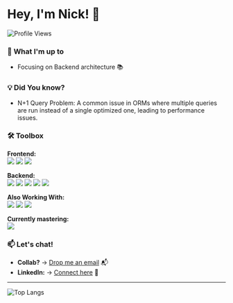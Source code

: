 # Hey, I'm Nick! 👋  
![Profile Views](https://komarev.com/ghpvc/?username=nikos-chatzatoglou&color=blueviolet)  

### 🔭 **What I'm up to**  
- Focusing on Backend architecture 📚

### 💡  **Did You know?**  
- N+1 Query Problem: A common issue in ORMs where multiple queries are run instead of a single optimized one, leading to performance issues.

### 🛠️ **Toolbox**  
**Frontend:**  
![](https://img.shields.io/badge/TypeScript-007ACC?style=flat&logo=typescript&logoColor=white)
![](https://img.shields.io/badge/React-61DAFB?style=flat&logo=react&logoColor=black)
![](https://img.shields.io/badge/Next.js-000000?style=flat&logo=nextdotjs&logoColor=white)

**Backend:**  
![](https://img.shields.io/badge/Node.js-339933?style=flat&logo=nodedotjs&logoColor=white)
![](https://img.shields.io/badge/Express.js-000000?style=flat&logo=express&logoColor=white)
![](https://img.shields.io/badge/PostgreSQL-316192?style=flat&logo=postgresql&logoColor=white)
![](https://img.shields.io/badge/MySQL-4479A1?style=flat&logo=mysql&logoColor=white)
![](https://img.shields.io/badge/Prisma-2D3748?style=flat&logo=prisma&logoColor=white)

**Also Working With:**  
![](https://img.shields.io/badge/Solidity-363636?style=flat&logo=solidity&logoColor=white)
![](https://img.shields.io/badge/Docker-2496ED?style=flat&logo=docker&logoColor=white)
![](https://img.shields.io/badge/Go-00ADD8?style=flat&logo=go&logoColor=white)


**Currently mastering:**  
![](https://img.shields.io/badge/System_Design-FFA116?style=flat&logo=diagramsdotnet&logoColor=white)

### 📫 **Let's chat!**  
- **Collab?**  → [Drop me an email](mailto:nikoschatzatoglou.dev@gmail.com) 📬  
- **LinkedIn:** → [Connect here](https://www.linkedin.com/in/nikos-chatzatoglou-399360173) 💼  

---
![Top Langs](https://github-readme-stats.vercel.app/api/top-langs/?username=nikos-chatzatoglou&layout=compact&theme=radical)
